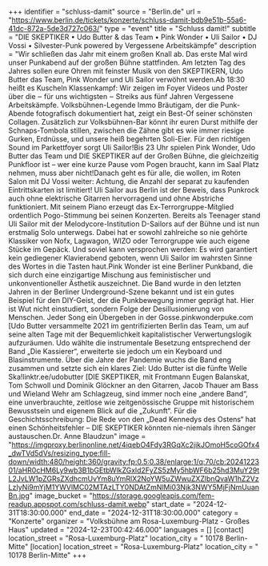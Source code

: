+++
identifier = "schluss-damit"
source = "Berlin.de"
url = "https://www.berlin.de/tickets/konzerte/schluss-damit-bdb9e51b-55a6-41dc-872a-5de3d727c063/"
type = "event"
title = "Schluss damit!"
subtitle = "DIE SKEPTIKER • Udo Butter & das Team • Pink Wonder • Uli Sailor • DJ Vossi • Silvester-Punk powered by Vergessene Arbeitskämpfe"
description = "Wir schließen das Jahr mit einem großen Knall ab. Das erste Mal wird unser Punkabend auf der großen Bühne stattfinden. Am letzten Tag des Jahres sollen eure Ohren mit feinster Musik von den SKEPTIKERN, Udo Butter  das Team, Pink Wonder und Uli Sailor verwöhnt werden.Ab 18:30 heißt es Kuscheln  Klassenkampf: Wir zeigen im Foyer Videos und Poster über die ‒ für uns wichtigsten ‒ Streiks aus fünf Jahren Vergessene Arbeitskämpfe. Volksbühnen-Legende Immo Bräutigam, der die Punk-Abende fotografisch dokumentiert hat, zeigt ein Best-Of seiner schönsten Collagen. Zusätzlich zur Volksbühnen-Bar könnt ihr euren Durst mithilfe der Schnaps-Tombola stillen, zwischen die Zähne gibt es wie immer riesige Gurken, Erdnüsse, und unsere heiß begehrten Soli-Eier. Für den richtigen Sound im Parkettfoyer sorgt Uli Sailor!Bis 23 Uhr spielen Pink Wonder, Udo Butter  das Team und DIE SKEPTIKER auf der Großen Bühne, die gleichzeitig Punkfloor ist – wer eine kurze Pause vom Pogen braucht, kann im Saal Platz nehmen, muss aber nicht!Danach geht es für alle, die wollen, im Roten Salon mit DJ Vossi weiter: Achtung, die Anzahl der separat zu kaufenden Eintrittskarten ist limitiert! Uli Sailor aus Berlin ist der Beweis, dass Punkrock auch ohne elektrische Gitarren hervorragend und ohne Abstriche funktioniert. Mit seinem Piano erzeugt das Ex-Terrorgruppe-Mitglied ordentlich Pogo-Stimmung bei seinen Konzerten. Bereits als Teenager stand Uli Sailor mit der Melodycore-Institution D-Sailors auf der Bühne und ist nun erstmalig Solo unterwegs. Dabei hat er sowohl zahlreiche so nie gehörte Klassiker von Nofx, Lagwagon, WIZO oder Terrorgruppe wie auch eigene Stücke im Gepäck. Und soviel kann versprochen werden: Es wird garantiert kein gediegener Klavierabend geboten, wenn Uli Sailor im wahrsten Sinne des Wortes in die Tasten haut.Pink Wonder ist eine Berliner Punkband, die sich durch eine einzigartige Mischung aus feministischer und unkonventioneller Ästhetik auszeichnet. Die Band wurde in den letzten Jahren in der Berliner Underground-Szene bekannt und ist ein gutes Beispiel für den DIY-Geist, der die Punkbewegung immer geprägt hat. Hier ist Wut nicht einstudiert, sondern Folge der Desillusionierung von Menschen. Jeder Song ein Übergeben in der Gosse.pinkwonderpuke.com [Udo Butter versammelte 2021 im gentrifizierten Berlin das Team, um auf seine alten Tage mit der Bequemlichkeit kapitalistischer Verwertungslogik aufzuräumen. Udo wählte die instrumentale Besetzung entsprechend der Band „Die Kassierer“, erweiterte sie jedoch um ein Keyboard und Blasinstrumente. Über die Jahre der Pandemie wuchs die Band eng zusammen und setzte sich ein klares Ziel: Udo Butter ist die fünfte Welle Ska!linktr.ee/udobutter [DIE SKEPTIKER, mit Frontmann Eugen Balanskat, Tom Schwoll und Dominik Glöckner an den Gitarren, Jacob Thauer am Bass und Wieland Wehr am Schlagzeug, sind immer noch eine „andere Band“, eine unverbrauchte, zeitlose wie zeitgenössische Gruppe mit historischem Bewusstsein und eigenem Blick auf die „Zukunft“. Für die Geschichtsschreibung: Die Rede von den „Dead Kennedys des Ostens“ hat einen Schönheitsfehler – DIE SKEPTIKER könnten nie-niemals ihren Sänger austauschen.Dr. Anne Blaudzun"
image = "https://imgproxy.berlinonline.net/4iqebO4Fdy3RGqXc2jikJOmoH5coGOfx4_dwTVd5dVs/resizing_type:fill-down/width:480/height:360/gravity:fp:0.5:0.38/enlarge:1/q:70/cb:2024122301/aHR0cHM6Ly9wb3B1bGEtbWlkZGxld2FyZS5zMy5hbWF6b25hd3MuY29tL2JvLW1pZGRsZXdhcmUvYm8uYmRlX2NoYW5uZWwuZXZlbnQvaW1hZ2VzLzIyNi9mYjM1YWVlMC02MTAzLTY0NDAtZmNlMi03Njk3NWY5MjFjNmUuanBn.jpg"
image_bucket = "https://storage.googleapis.com/fem-readup.appspot.com/schluss-damit.webp"
start_date = "2024-12-31T18:30:00.000"
end_date = "2024-12-31T18:30:00.000"
category = "Konzerte"
organizer = "Volksbühne am Rosa-Luxemburg-Platz - Großes Haus"
updated = "2024-12-23T00:42:46.000"
languages = []
[contact]
location_street = "Rosa-Luxemburg-Platz"
location_city = " 10178 Berlin-Mitte"
[location]
location_street = "Rosa-Luxemburg-Platz"
location_city = " 10178 Berlin-Mitte"
+++